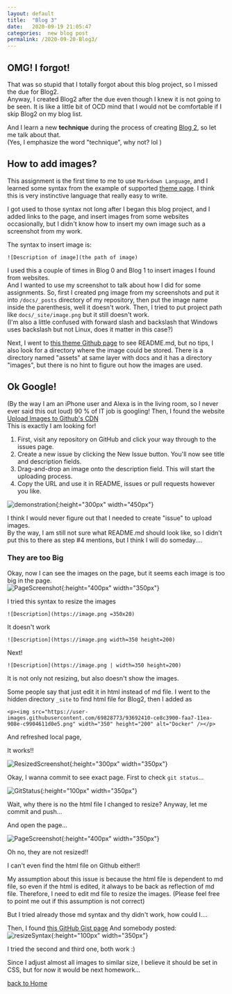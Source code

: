 ```yaml
---
layout: default
title:  "Blog 3"
date:   2020-09-19 21:05:47
categories:  new blog post
permalink: /2020-09-20-Blog3/
---
```


## OMG! I forgot!
That was so stupid that I totally forgot about this blog project, so I missed the due for Blog2.  
Anyway, I created Blog2 after the due even though I knew it is not going to be seen. It is like a little bit of OCD mind that I would not be comfortable if I skip Blog2 on my blog list.

And I learn a new **technique** during the process of creating [Blog 2](/2020-09-18-Blog2/), so let me talk about that.  
(Yes, I emphasize the word "technique", why not? lol )

## How to add images?
This assignment is the first time to me to use `Markdown Language`, and I learned some syntax from the example of supported [theme page](https://pages-themes.github.io/leap-day/). I think this is very instinctive language that really easy to write.

I got used to those syntax not long after I began this blog project, and I added links to the page, and insert images from some websites occasionally, but I didn't know how to insert my own image such as a screenshot from my work.

The syntax to insert image is:
```
![Description of image](the path of image)
```
I used this a couple of times in Blog 0 and Blog 1 to insert images I found from websites.  
And I wanted to use my screenshot to talk about how I did for some assignments. So, first I created png image from my screenshots and put it into `/docs/_posts` directory of my repository, then put the image name inside the parenthesis, well it doesn't work.
Then, I tried to put project path like `docs/_site/image.png` but it still doesn't work.  
(I'm also a little confused with forward slash and backslash that Windows uses backslash but not Linux, does it matter in this case?)

Next, I went to [this theme Github page](https://github.com/pages-themes/leap-day) to see README.md, but no tips, I also look for a directory where the image could be stored. There is a directory named "assets" at same layer with docs and it has a directory "images", but there is no hint to figure out how the images are used.

## Ok Google!
(By the way I am an iPhone user and Alexa is in the living room, so I never ever said this out loud)
90 % of IT job is googling! Then, I found the website [Upload Images to Github's CDN](https://gist.github.com/vinkla/dca76249ba6b73c5dd66a4e986df4c8d)  
This is exactly I am looking for!

1. First, visit any repository on GitHub and click your way through to the issues page.
2. Create a new issue by clicking the New Issue button. You'll now see title and description fields.
3. Drag-and-drop an image onto the description field. This will start the uploading process.
4. Copy the URL and use it in README, issues or pull requests however you like.

![demonstration](https://user-images.githubusercontent.com/499192/57450172-1a955f80-725e-11e9-9fed-267179bdab15.gif){:height="300px" width="450px"}

I think I would never figure out that I needed to create "issue" to upload images.  
By the way, I am still not sure what README.md should look like, so I didn't put this to there as step #4 mentions, but I think I will do someday....

### They are too Big
Okay, now I can see the images on the page, but it seems each image is too big in the page.  
![PageScreenshot](https://user-images.githubusercontent.com/69828773/93720990-ddbfc500-fb41-11ea-8268-dddda26575be.png){:height="400px" width="350px"}

I tried this syntax to resize the images
```
![Description](https://image.png =350x20)
```
It doesn't work

```
![Description](https://image.png width=350 height=200)
```
Next!
```
![Description](https://image.png | width=350 height=200)
```

It is not only not resizing, but also doesn't show the images.

Some people say that just edit it in html instead of md file.
I went to the hidden directory `_site` to find html file for Blog2, then I added as
```
<p><img src="https://user-images.githubusercontent.com/69828773/93692410-ce8c3900-faa7-11ea-908e-c9904611d0e5.png" width="350" height="200" alt="Docker" /></p>
```
And refreshed local page,

It works!!  

![ResizedScreenshot](https://user-images.githubusercontent.com/69828773/93721424-0d240100-fb45-11ea-9510-256ccb14ad78.png){:height="300px" width="350px"}

Okay, I wanna commit to see exact page.
First to check `git status`...

![GitStatus](https://user-images.githubusercontent.com/69828773/93721257-8ae70d00-fb43-11ea-801b-b6c91f32d0a0.png){:height="100px" width="350px"}

Wait, why there is no the html file I changed to resize?
Anyway, let me commit and push...

And open the page...

![PageScreenshot](https://user-images.githubusercontent.com/69828773/93720990-ddbfc500-fb41-11ea-8268-dddda26575be.png){:height="400px" width="350px"}

Oh no, they are not resized!!

I can't even find the html file on Github either!! 

My assumption about this issue is because the html file is dependent to md file, so even if the html is edited, it always to be back as reflection of md file. Therefore, I need to edit md file to resize the images. (Please feel free to point me out if this assumption is not correct)  

But I tried already those md syntax and thy didn't work, how could I....

Then, I found [this GitHub Gist page](https://gist.github.com/uupaa/f77d2bcf4dc7a294d109) And somebody posted:  
![resizeSyntax](https://user-images.githubusercontent.com/69828773/93721258-8b7fa380-fb43-11ea-8063-34d8f815c532.png){:height="100px" width="350px"}

I tried the second and third one, both work :)

Since I adjust almost all images to similar size, I believe it should be set in CSS, but for now it would be next homework...




[back to Home](https://keiyamo.github.io/)
